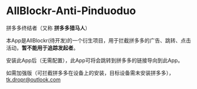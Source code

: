 # AllBlockr-Anti-Pinduoduo

拼多多终结者（又称 **拼多多猎马人**）

本App是AllBlockr(待开发)的一个衍生项目，用于拦截拼多多的广告、跳转、点击活动，**暂不能用于追踪发起者**。

安装此App后（无需配置），此App可将会跳转到拼多多的链接导向到此App。

如需加强版（可拦截拼多多在设备上的安装，目标设备需未安装拼多多），tk.dropr@outlook.com
